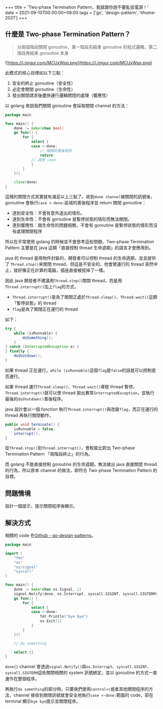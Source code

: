 +++
title = 'Two-phase Termination Pattern，我就跟你說不要亂拔電源！'
date = 2021-09-10T00:00:00+08:00
tags = ['go', 'design-pattern', 'ithome-2021']
+++

## 什麼是 Two-phase Termination Pattern？

> 分兩個階段關閉 goroutine，第一階段先結束 goroutine 的程式邏輯，第二階段再結束 goroutine 本身
> 

![https://i.imgur.com/MCUxWsp.png](https://i.imgur.com/MCUxWsp.png)

此模式的核心目標如以下三點：

1. 安全的終止 goroutine（安全性）
2. 必定會關閉 goroutine（生命性）
3. 發出關閉請求後盡快運行邏輯關閉的處理（響應性）

以 golang 來說我們關閉 goroutine 會採取關閉 channel 的方法：

```go
package main

func main() {
	done := make(chan bool)
	go func() {
		for {
			select {
			case <-done:
				// 關閉的善後程序
				return
            // 其他 case
			}
		}
	}()

	close(done)
}
```

這樣的關閉方式其實就有滿足以上三點了。收到`done channel`被關閉的訊號後，goroutine
會執行`case <-done:`區域的善後程序並 return 關閉 goroutine：

- 達到安全性：不會有意外退出的情形。
- 達到生命性：不會有 goroutine 是暫停狀態的情形而無法關閉。
- 達到響應性：跟生命性的問題相關，不會有 goroutine
是暫停狀態的情形而沒有處理關閉程序

所以在平常使用 golang 的時候並不會思考這些問題，Two-phase Termination
Pattern 主要是在 java 這類「直接控制 thread 生命週期」的語言才會應用到。

java 的 thread 是用物件封裝的，開發者可以控制 thread 的生命週期，並且提供了 `Thread.stop()`來關閉 thread，但這是不安全的，他會使運行的 thread 突然中止，就好像正在計算的電腦，插座直接被拔掉了一樣。

因此 java 開發者不建議用`Thread.stop()`關閉 thread，而是用`Thread.interrupt()`加上`flag`的方式，

- `Thread.interrupt()`是為了關閉正處於`Thread.sleep()`、`Thread.wait()`這類「暫停狀態」的 thread
- `flag`是為了關閉正在運行的 thread

如下：

```java
try {
    while (isRunnable) {
        doSomething();
    }
} catch (InterruptedException e) {
} finally {
    doShutdown();
}
```

如果 thread
正在運行，`while (isRunnable)`這個`flag`是`false`的話就可以控制是否運行。

如果 thread
運行`Thread.sleep()`、`Thread.wait()`導致 thread
暫停，`Thread.interrupt()`就可以使 thread
拋出異常`InterruptedException`，並執行最後的`doShutdown()`善後程序。

java 設計會以一個 function
執行`Thread.interrupt()`與改變`flag`，而正在運行的
thread 再執行關閉動作，

```java
public void terminate() {
	isRunnable = false;
	interrupt();
}
```

從`Thread.stop()`到`Thread.interrupt()`，會較能比對出
Two-phase Termination Pattern 「兩階段終止」的行為。

而 golang 不能直接控制 goroutine 的生命週期，無法做出 java 直接關閉
thread 的行為，所以原本 channel 的做法，即符合 Two-phase Termination
Pattern 的目標。

## 問題情境

設計一個提示，提示關閉程序後顯示。

## 解決方式

相關的 code 在[Github - go-design-patterns](https://github.com/superj80820/go-design-patterns)。

```go
package main

import (
	"fmt"
	"os"
	"os/signal"
	"syscall"
)

func main() {
	done := make(chan os.Signal, 1)
	signal.Notify(done, os.Interrupt, syscall.SIGINT, syscall.SIGTERM)
	go func() {
		for {
			select {
			case <-done:
				fmt.Println("bye bye")
				os.Exit(1)
			}
		}
	}()

	// do something

	select {}
}
```

`done{}` channel 會透過`signal.Notify()`與`os.Interrupt`、`syscall.SIGINT`、`syscall.SIGTERM`這些關閉相關的 system 訊號綁定，並以 goroutine 的方式一直運作在整個程序。

再執行`do something`的部分時，只要我們使用`control+c`或者其他關閉程序的方法，channel
接收到關閉訊號就會安全地執行`case <-done:`範圍的
code，即在 terminal 顯示`bye bye`提示並關閉程序。